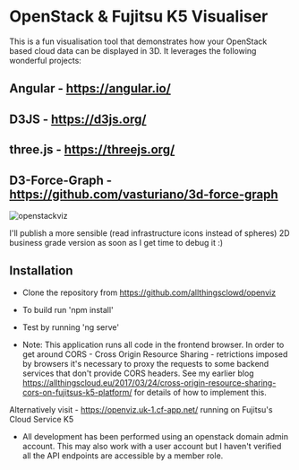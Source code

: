 # OpenStack & Fujitsu K5 Visualiser

This is a fun visualisation tool that demonstrates how your OpenStack based cloud data can be displayed in 3D.
It leverages the following wonderful projects:

## Angular - https://angular.io/
## D3JS - https://d3js.org/
## three.js - https://threejs.org/
## D3-Force-Graph - https://github.com/vasturiano/3d-force-graph

![openstackviz](https://user-images.githubusercontent.com/9472095/31866402-d215a358-b776-11e7-912c-40dc97408e47.png)

I'll publish a more sensible (read infrastructure icons instead of spheres) 2D business grade version as soon as I get time to debug it :)

## Installation

 - Clone the repository from https://github.com/allthingsclowd/openviz
 - To build run 'npm install'
 - Test by running 'ng serve'

 - Note: This application runs all code in the frontend browser. In order to get around CORS - Cross Origin Resource Sharing - retrictions 
 imposed by browsers it's necessary to proxy the requests to some backend services that don't provide CORS headers.
 See my earlier blog https://allthingscloud.eu/2017/03/24/cross-origin-resource-sharing-cors-on-fujitsus-k5-platform/ for details of how to implement this.

 Alternatively visit - https://openviz.uk-1.cf-app.net/ running on Fujitsu's Cloud Service K5

 - All development has been performed using an openstack domain admin account. This may also work with a user account but I haven't verified all the API endpoints are accessible by a member role.

